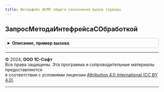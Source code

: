 ```yaml
---
title: Интерфейс ИСМП общего назначения вызов сервера
---
```



## ЗапросМетодаИнтефрейсаСОбработкой
<details style="margin: 1em 0; padding: 0.5em; border: 1px solid #ccc; border-radius: 6px;">

<summary style="font-weight: bold; cursor: pointer;">Описание, пример вызова</summary>

```bsl

Процедура ЗапросМетодаИнтефрейсаСОбработкой(ПараметрыОбработки) Экспорт
```

Пример вызова
```bsl
ИнтерфейсИСМПОбщегоНазначенияВызовСервера.ЗапросМетодаИнтефрейсаСОбработкой(ПараметрыОбработки) 
```
</details>

---

© 2024, **ООО 1С-Софт**  
Все права защищены. Эта программа и сопроводительные материалы предоставляются  
в соответствии с условиями лицензии [Attribution 4.0 International (CC BY 4.0)](https://creativecommons.org/licenses/by/4.0/legalcode).

---
